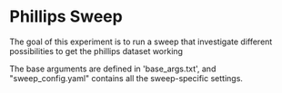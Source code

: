 Phillips Sweep
====================================

The goal of this experiment is to run a sweep that investigate different possibilities to get the phillips dataset working

The base arguments are defined in 'base_args.txt', and "sweep_config.yaml" contains all the sweep-specific settings.
